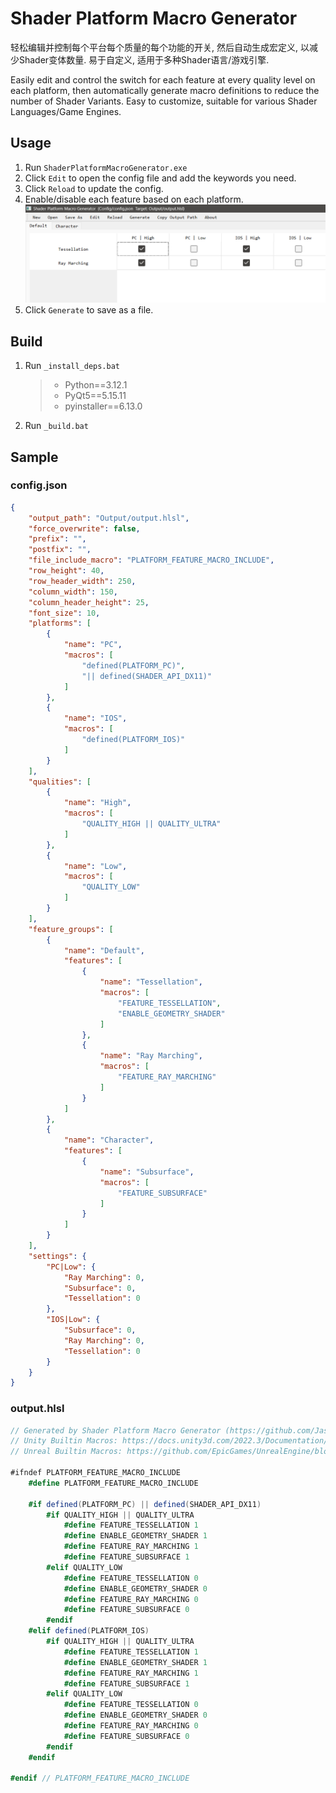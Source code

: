 # Shader Platform Macro Generator

轻松编辑并控制每个平台每个质量的每个功能的开关, 然后自动生成宏定义, 以减少Shader变体数量.
易于自定义, 适用于多种Shader语言/游戏引擎.

Easily edit and control the switch for each feature at every quality level on each platform, then automatically generate macro definitions to reduce the number of Shader Variants.
Easy to customize, suitable for various Shader Languages/Game Engines.

## Usage

1. Run `ShaderPlatformMacroGenerator.exe`
2. Click `Edit` to open the config file and add the keywords you need.
3. Click `Reload` to update the config.
4. Enable/disable each feature based on each platform.![image](./~Assets/Snipaste_2025-04-23_16-59-53.png)
5. Click `Generate` to save as a file.

## Build

1. Run `_install_deps.bat`

   > - Python==3.12.1
   > - PyQt5==5.15.11
   > - pyinstaller==6.13.0
   >
2. Run `_build.bat`

## Sample

### config.json

```json
{
    "output_path": "Output/output.hlsl",
    "force_overwrite": false,
    "prefix": "",
    "postfix": "",
    "file_include_macro": "PLATFORM_FEATURE_MACRO_INCLUDE",
    "row_height": 40,
    "row_header_width": 250,
    "column_width": 150,
    "column_header_height": 25,
    "font_size": 10,
    "platforms": [
        {
            "name": "PC",
            "macros": [
                "defined(PLATFORM_PC)",
                "|| defined(SHADER_API_DX11)"
            ]
        },
        {
            "name": "IOS",
            "macros": [
                "defined(PLATFORM_IOS)"
            ]
        }
    ],
    "qualities": [
        {
            "name": "High",
            "macros": [
                "QUALITY_HIGH || QUALITY_ULTRA"
            ]
        },
        {
            "name": "Low",
            "macros": [
                "QUALITY_LOW"
            ]
        }
    ],
    "feature_groups": [
        {
            "name": "Default",
            "features": [
                {
                    "name": "Tessellation",
                    "macros": [
                        "FEATURE_TESSELLATION",
                        "ENABLE_GEOMETRY_SHADER"
                    ]
                },
                {
                    "name": "Ray Marching",
                    "macros": [
                        "FEATURE_RAY_MARCHING"
                    ]
                }
            ]
        },
        {
            "name": "Character",
            "features": [
                {
                    "name": "Subsurface",
                    "macros": [
                        "FEATURE_SUBSURFACE"
                    ]
                }
            ]
        }
    ],
    "settings": {
        "PC|Low": {
            "Ray Marching": 0,
            "Subsurface": 0,
            "Tessellation": 0
        },
        "IOS|Low": {
            "Subsurface": 0,
            "Ray Marching": 0,
            "Tessellation": 0
        }
    }
}
```

### output.hlsl

```csharp
// Generated by Shader Platform Macro Generator (https://github.com/JasonMa0012/ShaderPlatformMacroGenerator)
// Unity Builtin Macros: https://docs.unity3d.com/2022.3/Documentation/Manual/SL-BuiltinMacros.html
// Unreal Builtin Macros: https://github.com/EpicGames/UnrealEngine/blob/5.5/Engine/Shaders/Public/Platform.ush

#ifndef PLATFORM_FEATURE_MACRO_INCLUDE
    #define PLATFORM_FEATURE_MACRO_INCLUDE

    #if defined(PLATFORM_PC) || defined(SHADER_API_DX11)
        #if QUALITY_HIGH || QUALITY_ULTRA
            #define FEATURE_TESSELLATION 1
            #define ENABLE_GEOMETRY_SHADER 1
            #define FEATURE_RAY_MARCHING 1
            #define FEATURE_SUBSURFACE 1
        #elif QUALITY_LOW
            #define FEATURE_TESSELLATION 0
            #define ENABLE_GEOMETRY_SHADER 0
            #define FEATURE_RAY_MARCHING 0
            #define FEATURE_SUBSURFACE 0
        #endif
    #elif defined(PLATFORM_IOS)
        #if QUALITY_HIGH || QUALITY_ULTRA
            #define FEATURE_TESSELLATION 1
            #define ENABLE_GEOMETRY_SHADER 1
            #define FEATURE_RAY_MARCHING 1
            #define FEATURE_SUBSURFACE 1
        #elif QUALITY_LOW
            #define FEATURE_TESSELLATION 0
            #define ENABLE_GEOMETRY_SHADER 0
            #define FEATURE_RAY_MARCHING 0
            #define FEATURE_SUBSURFACE 0
        #endif
    #endif

#endif // PLATFORM_FEATURE_MACRO_INCLUDE
```
